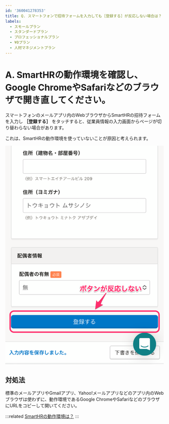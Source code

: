 ```yaml
---
id: '360041278353'
title: Q. スマートフォンで招待フォームを入力しても［登録する］が反応しない場合は？
labels:
  - スモールプラン
  - スタンダードプラン
  - プロフェッショナルプラン
  - ¥0プラン
  - 人材マネジメントプラン
---
```

# A. SmartHRの動作環境を確認し、Google ChromeやSafariなどのブラウザで開き直してください。

スマートフォンのメールアプリ内のWebブラウザからSmartHRの招待フォームを入力し **［登録する］** をタッチすると、従業員情報の入力画面からページが切り替わらない場合があります。

これは、SmartHRの動作環境を使っていないことが原因と考えられます。

![](./84C98592-2088-4C31-AB5A-CA393623CA62-2.png)

## 対処法

標準のメールアプリやGmailアプリ、Yahoo!メールアプリなどのアプリ内のWebブラウザは使わずに、動作環境であるGoogle ChromeやSafariなどのブラウザにURLをコピーして開いてください。

:::related
[SmartHRの動作環境は？](https://knowledge.smarthr.jp/hc/ja/articles/360035170054)
:::
